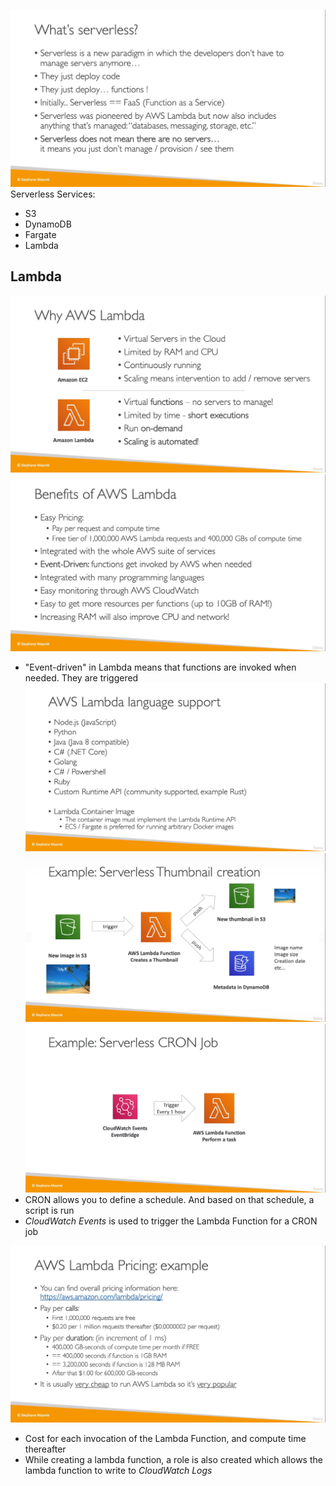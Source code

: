 ![](img/serverless.png)  
Serverless Services:
* S3
* DynamoDB
* Fargate
* Lambda

## Lambda
![](img/laambda.png)  
![](img/ylambda.png)
* "Event-driven" in Lambda means that functions are invoked when needed. They are triggered
![](img/lang.png)  
![](img/ex.png)  
![](img/cron.png)  
* CRON allows you to define a schedule. And based on that schedule, a script is run
* _CloudWatch Events_ is used to trigger the Lambda Function for a CRON job

![](img/pricing.png)  
* Cost for each invocation of the Lambda Function, and compute time thereafter
* While creating a lambda function, a role is also created which allows the lambda function to write to _CloudWatch Logs_